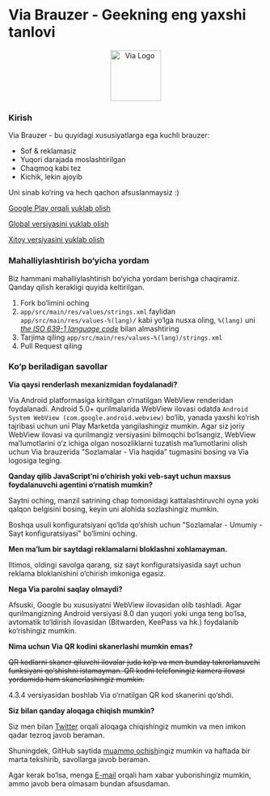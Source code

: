 # Via Brauzer - Geekning eng yaxshi tanlovi

<div align="center"><img src="http://viayoo.com/en/images/logo.png" alt="Via Logo" height="100"/></div>

### Kirish

Via Brauzer - bu quyidagi xususiyatlarga ega kuchli brauzer:

- Sof & reklamasiz
- Yuqori darajada moslashtirilgan
- Chaqmoq kabi tez
- Kichik, lekin ajoyib

Uni sinab ko‘ring va hech qachon afsuslanmaysiz :)

[Google Play orqali yuklab olish](https://play.google.com/store/apps/details?id=mark.via.gp)

[Global versiyasini yuklab olish](https://res.viayoo.com/v1/via-release.apk)

[Xitoy versiyasini yuklab olish](https://res.viayoo.com/v1/via-release-cn.apk)

### Mahalliylashtirish bo‘yicha yordam

Biz hammani mahalliylashtirish bo‘yicha yordam berishga chaqiramiz. Qanday qilish kerakligi quyida keltirilgan.

1. Fork bo‘limini oching
2. `app/src/main/res/values/strings.xml` faylidan `app/src/main/res/values-%(lang)/` kabi yo‘lga nusxa oling, `%(lang)` uni [*the ISO 639-1 language code*](http://www.loc.gov/standards/iso639-2/php/code_list.php) bilan almashtiring
3. Tarjima qiling `app/src/main/res/values-%(lang)/strings.xml`
4. Pull Request qiling

### Ko‘p beriladigan savollar

**Via qaysi renderlash mexanizmidan foydalanadi?**

Via Android platformasiga kiritilgan o‘rnatilgan WebView renderidan foydalanadi. Android 5.0+ qurilmalarida WebView ilovasi odatda `Android System WebView (com.google.android.webview)` bo‘lib, yanada yaxshi ko‘rish tajribasi uchun uni Play Marketda yangilashingiz mumkin. Agar siz joriy WebView ilovasi va qurilmangiz versiyasini bilmoqchi bo‘lsangiz, WebView maʼlumotlarini o‘z ichiga olgan nosozliklarni tuzatish maʼlumotlarini olish uchun Via brauzerida "Sozlamalar - Via haqida" tugmasini bosing va Via logosiga teging.

**Qanday qilib JavaScript’ni o‘chirish yoki veb-sayt uchun maxsus foydalanuvchi agentini o‘rnatish mumkin?**

Saytni oching, manzil satrining chap tomonidagi kattalashtiruvchi oyna yoki qalqon belgisini bosing, keyin uni alohida sozlashingiz mumkin.

Boshqa usuli konfiguratsiyani qo‘lda qo‘shish uchun "Sozlamalar - Umumiy - Sayt konfiguratsiyasi" bo‘limini oching.

**Men ma’lum bir saytdagi reklamalarni bloklashni xohlamayman.**

Iltimos, oldingi savolga qarang, siz sayt konfiguratsiyasida sayt uchun reklama bloklanishini o‘chirish imkoniga egasiz.

**Nega Via parolni saqlay olmaydi?**

Afsuski, Google bu xususiyatni WebView ilovasidan olib tashladi. Agar qurilmangizning Android versiyasi 8.0 dan yuqori yoki unga teng bo‘lsa, avtomatik to‘ldirish ilovasidan (Bitwarden, KeePass va hk.) foydalanib ko‘rishingiz mumkin.

**Nima uchun Via QR kodini skanerlashi mumkin emas?**

~~QR kodlarni skaner qiluvchi ilovalar juda ko‘p va men bunday takrorlanuvchi funksiyani qo‘shishni istamayman. QR kodni telefoningiz kamera ilovasi yordamida ham skanerlashingiz mumkin.~~

4.3.4 versiyasidan boshlab Via o‘rnatilgan QR kod skanerini qo‘shdi.

**Siz bilan qanday aloqaga chiqish mumkin?**

Siz men bilan [Twitter](https://twitter.com/Yafeng78600505) orqali aloqaga chiqishingiz mumkin va men imkon qadar tezroq javob beraman.

Shuningdek, GitHub saytida [muammo ochish](https://github.com/tuyafeng/Via/issues/new)ingiz mumkin va haftada bir marta tekshirib, savollarga javob beraman.

Agar kerak bo‘lsa, menga [E-mail](mailto:yafengtu@gmail.com) orqali ham xabar yuborishingiz mumkin, ammo javob bera olmasam bundan afsusdaman.


